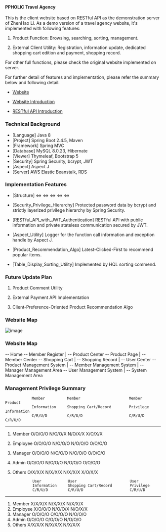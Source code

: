 #### PPHOLIC Travel Agency ####

This is the client website based on RESTful API as the demonstration server of ZhenHao Li.
As a demo version of a travel agency website, it's implemented with following features:

1. Product Function: Browsing, searching, sorting, management.

2. External Client Utility: Registration, information update, dedicated shopping cart edition and payment, shopping record. 

For other full functions, please check the original website implemented on server.


For further detail of features and implementation, please refer the summary below and following detail.

* [Website](http://travel.ppholic.tw)

* [Website Introduction](http://travel.ppholic.tw/website-introdcution)

* [RESTful API Introduction](http://travel.ppholic.tw/rest-api-introdcution)



### Technical Background

* [Language]    Java 8
* [Project]     Spring Boot 2.4.5, Maven
* [Framework]   Spring MVC
* [Database]    MySQL 8.0.23, Hibernate
* [Viewer]      Thymeleaf, Bootstrap 5
* [Security]    Spring Security, bcrypt, JWT
* [Aspect]      Aspect J
* [Server]      AWS Elastic Beanstalk, RDS



### Implementation Features

* [Structure] <Viewer> <=> <Controller> <=> <Service> <=> <DAO> <=> <Hibernate> <=> <MySQL on AWS RDS>

* [Security_Privilege_Hierarchy] Protected password data by bcrypt and strictly layerized privilege hierarchy by Spring Security.

* [RESTful_API_with_JWT_Authentication] RESTful API with public information and private stateless communication secured by JWT.

* [Aspect_Utility] Logger for the function call information and exception handle by Aspect J.

* [Product_Recommendation_Algo] Latest-Clicked-First to recommend popular items.

* [Table_Display_Sorting_Utility] Implemented by HQL sorting commend.



### Future Update Plan

1. Product Comment Utility

2. External Payment API Implementation

3. Client-Preference-Oriented Product Recommendation Algo



### Website Map
![image](../static/images/SQL_Scheme.png)



### Website Map

-- Home --  Member Register
        |
        --  Product Center  --  Product Page
        |
        --  Member Center   --  Shopping Cart
                            |
                            --  Shopping Record
                            |
                            --  User Center     --  Product Management System
                                                |
                                                --  Member Management System
                                                |
                                                --  Manager Management Area     --  User Management System
                                                |
                                                --  System Management Area



### Management Privilege Summary

                Member          Member                      Member          Product
                Information     Shopping Cart/Record        Privilege       Information
                C/R/U/D         C/R/U/D                     C/R/U/D         C/R/U/D
------------------------------------------------------------------------------------------------------------------------
1. Member       O/O/O/O         N/O/O/X                     N/O/X/X         X/O/X/X
2. Employee     O/O/O/O         N/O/O/O                     N/O/O/O         O/O/O/O
3. Manager      O/O/O/O         N/O/O/O                     N/O/O/O         O/O/O/O
4. Admin        O/O/O/O         N/O/O/O                     N/O/O/O         O/O/O/O
5. Others       O/X/X/X         N/X/X/X                     N/X/X/X         X/O/X/X


                User            User                        User
                Information     Shopping Cart/Record        Privilege
                C/R/U/D         C/R/U/D                     C/R/U/D
------------------------------------------------------------------------------------------------------------------------
1. Member       X/X/X/X         N/X/X/X                     N/X/X/X
2. Employee     X/O/O/O         N/O/O/X                     N/O/X/X
3. Manager      O/O/O/O         O/O/O/O                     N/O/O/O
4. Admin        O/O/O/O         O/O/O/O                     N/O/O/O
5. Others       X/X/X/X         N/X/X/X                     N/X/X/X